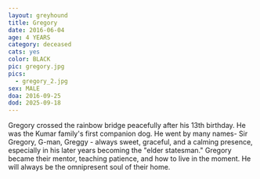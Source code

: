 ```yaml
---
layout: greyhound
title: Gregory
date: 2016-06-04
age: 4 YEARS
category: deceased
cats: yes
color: BLACK
pic: gregory.jpg
pics:
  - gregory_2.jpg
sex: MALE
doa: 2016-09-25
dod: 2025-09-18
---
```


Gregory crossed the rainbow bridge peacefully after his 13th birthday. He was the Kumar family's first companion dog.  He went by many names- Sir Gregory, G-man, Greggy - always sweet, graceful, and a calming presence, especially in his later years becoming the "elder statesman." Gregory became their mentor, teaching patience, and how to live in the moment.  He will always be the omnipresent soul of their home.  

